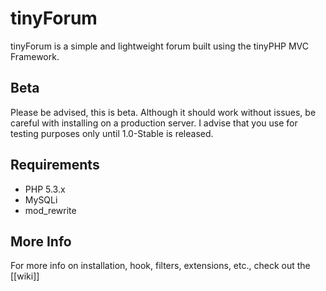 tinyForum
=========

tinyForum is a simple and lightweight forum built using the tinyPHP MVC Framework.

## Beta

Please be advised, this is beta. Although it should work without issues, be careful with 
installing on a production server. I advise that you use for testing purposes only until 
1.0-Stable is released.

## Requirements

* PHP 5.3.x
* MySQLi
* mod_rewrite

## More Info

For more info on installation, hook, filters, extensions, etc., check out the [[wiki]]